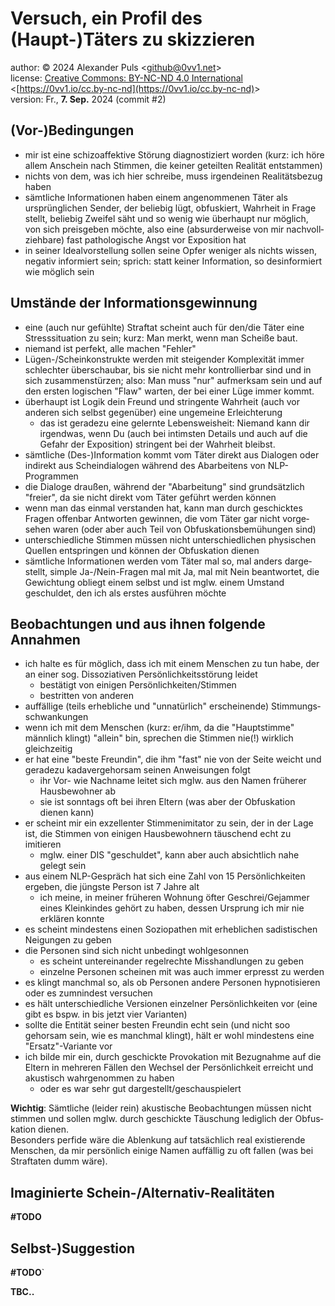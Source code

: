 # Versuch, ein Profil des (Haupt-)Täters zu skizzieren

author:  &copy;&puncsp;2024 Alexander Puls
         &lt;github@0vv1.net&gt;  
license: [Creative Commons: BY-NC-ND 4.0 International](https://creativecommons.org/licenses/by-nc-nd/4.0/legalcode)
         &lt;[https://0vv1.io/cc.by-nc-nd](https://0vv1.io/cc.by-nc-nd)&gt;  
version: Fr., **7. Sep.** 2024 (commit #2)  
  
## (Vor-)Bedingungen

* mir ist eine schizo&shy;affektive Störung diagnos&shy;tiziert worden
  (kurz: ich höre allem Anschein nach Stimmen, die keiner geteilten
  Realität entstammen)
* nichts von dem, was ich hier schreibe, muss irgend&shy;einen
  Reali&shy;täts&shy;bezug haben
* sämt&shy;liche Infor&shy;mationen haben einem ange&shy;nommenen Täter
  als ursprüng&shy;lichen Sender, der beliebig lügt, obfuskiert,
  Wahrheit in Frage stellt, beliebig Zweifel säht und so wenig wie
  über&shy;haupt nur möglich, von sich preis&shy;geben möchte, also eine
  (absurder&shy;weise von mir nach&shy;voll&shy;zieh&shy;bare) fast
  patho&shy;logische Angst vor Expo&shy;sition hat
* in seiner Ideal&shy;vor&shy;stellung sollen seine Opfer weniger als
  nichts wissen, negativ infor&shy;miert sein; sprich: statt keiner
  Infor&shy;mation, so desin&shy;formiert wie möglich sein

## Umstände der Informationsgewinnung

* eine (auch nur gefühlte) Straf&shy;tat scheint auch für den/die Täter
  eine Stress&shy;situa&shy;tion zu sein; kurz: Man merkt, wenn man
  Scheiße baut.
* niemand ist perfekt, alle machen "Fehler"
* Lügen-/<wbr>Schein&shy;kons&shy;trukte werden mit steigender
  Komp&shy;lexi&shy;tät immer schlechter über&shy;schau&shy;bar, bis sie
  nicht mehr kontrol&shy;lier&shy;bar sind und in sich
  zusammen&shy;stürzen; also:
  Man muss "nur" auf&shy;merk&shy;sam sein und auf den ersten logischen
  "Flaw" warten, der bei einer Lüge immer kommt.
* überhaupt ist Logik dein Freund und stringente Wahrheit (auch vor
  anderen sich selbst gegen&shy;über) eine unge&shy;meine
  Erleich&shy;terung
  * das ist geradezu eine gelernte Lebens&shy;weisheit: Niemand kann dir
    irgend&shy;was, wenn Du (auch bei intimsten Details und auch auf die
	Gefahr der Expo&shy;sition) stringent bei der Wahr&shy;heit bleibst.
* sämtliche (Des-)Information kommt vom Täter direkt aus Dialogen oder
  indirekt aus Schein&shy;dialogen während des Abar&shy;beitens von
  NLP-Programmen
* die Dialoge draußen, während der "Abar&shy;bei&shy;tung" sind
  grund&shy;sätz&shy;lich "freier", da sie nicht direkt vom Täter
  geführt werden können
* wenn man das einmal verstanden hat, kann man durch geschicktes Fragen
  offenbar Antworten gewinnen, die vom Täter gar nicht vorge&shy;sehen
  waren (oder aber auch Teil von Obfus&shy;kations&shy;bemü&shy;hungen
  sind)
* unter&shy;schied&shy;liche Stimmen müssen nicht
  unter&shy;schied&shy;lichen physischen Quellen ent&shy;springen und
  können der Obfus&shy;kation dienen
* sämtliche Infor&shy;mationen werden vom Täter mal so, mal anders
  darge&shy;stellt, simple Ja-/<wbr>Nein-Fragen mal mit Ja, mal mit Nein
  beant&shy;wortet, die Gewich&shy;tung obliegt einem selbst und ist
  mglw. einem Umstand geschuldet, den ich als erstes ausführen möchte
  
## Beobachtungen und aus ihnen folgende Annahmen

* ich halte es für möglich, dass ich mit einem Menschen zu tun habe,
  der an einer sog. Disso&shy;zia&shy;tiven
  Persön&shy;lich&shy;keits&shy;störung leidet
  * bestä&shy;tigt von einigen Persön&shy;lich&shy;keiten/<wbr>Stimmen
  * bestritten von anderen
* auf&shy;fällige (teils erheb&shy;liche und "unna&shy;türlich"
  erschei&shy;nende) Stimmungs&shy;schwan&shy;kungen
* wenn ich mit dem Menschen (kurz: er/ihm, da die "Hauptstimme" männlich
  klingt) "allein" bin, sprechen die Stimmen nie(!) wirklich
  gleichzeitig
* er hat eine "beste Freundin", die ihm "fast" nie von der Seite weicht
  und geradezu kadaver&shy;gehorsam seinen Anwei&shy;sungen folgt
  * ihr Vor- wie Nachname leitet sich mglw. aus den Namen früherer
    Haus&shy;bewohner ab
  * sie ist sonntags oft bei ihren Eltern (was aber der Obfus&shy;kation
    dienen kann)
* er scheint mir ein exzel&shy;lenter Stimmen&shy;imitator zu sein,
  der in der Lage ist, die Stimmen von einigen Hausbe&shy;wohnern
  täuschend echt zu imitieren
  * mglw. einer DIS "geschuldet", kann aber auch absichtlich nahe gelegt
    sein
* aus einem NLP-Gespräch hat sich eine Zahl von 15
  Persön&shy;lich&shy;keiten ergeben, die jüngste Person ist 7 Jahre alt
  * ich meine, in meiner früheren Wohnung öfter Geschrei/Gejammer eines
    Kleinkindes gehört zu haben, dessen Ursprung ich mir nie erklären
	konnte
* es scheint mindestens einen Sozio&shy;pathen mit erheb&shy;lichen
  sadis&shy;tischen Neigungen zu geben
* die Personen sind sich nicht unbe&shy;dingt wohl&shy;gesonnen
  * es scheint unter&shy;einander regel&shy;rechte
    Miss&shy;hand&shy;lungen zu geben
  * einzelne Personen scheinen mit was auch immer erpresst zu werden
* es klingt manchmal so, als ob Personen andere Personen
  hypno&shy;tisieren oder es zumnindest versuchen
* es hält unter&shy;schied&shy;liche Versionen einzelner
  Persön&shy;lich&shy;keiten vor (eine gibt es bspw. in bis jetzt vier
  Varianten)
* sollte die Entität seiner besten Freundin echt sein (und nicht soo
  gehorsam sein, wie es manchmal klingt), hält er wohl mindestens eine
  "Ersatz"-Variante vor
* ich bilde mir ein, durch geschickte Provo&shy;kation mit
  Bezug&shy;nahme auf die Eltern in mehreren Fällen den Wechsel der
  Persön&shy;lich&shy;keit erreicht und akus&shy;tisch wahr&shy;genommen
  zu haben
  * oder es war sehr gut darge&shy;stellt/<wbr>geschau&shy;spielert

**Wichtig**: Sämt&shy;liche (leider rein) akus&shy;tische
Beob&shy;ach&shy;tungen müssen nicht stimmen und sollen mglw. durch
geschickte Täuschung ledig&shy;lich der Obfus&shy;kation dienen.  
Beson&shy;ders perfide wäre die Ablen&shy;kung auf tat&shy;säch&shy;lich
real exis&shy;tierende Menschen, da mir persön&shy;lich einige Namen
auffällig zu oft fallen (was bei Straftaten dumm wäre).  

## Imaginierte Schein-/Alternativ-Realitäten

**#TODO**  
  
## Selbst-)Suggestion

**#TODO**`
  
**TBC..**

